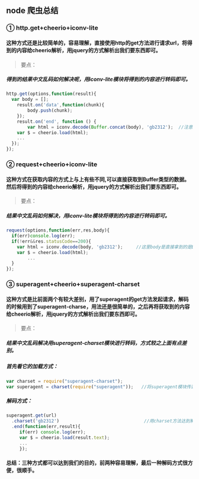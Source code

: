 ## node 爬虫总结

### ① http.get+cheerio+iconv-lite
#### 这种方式还是比较简单的，容易理解，直接使用http的get方法进行请求url，将得到的内容给cheerio解析，用jquery的方式解析出我们要东西即可。

> 要点：
##### 得到的结果中文乱码如何解决呢，用iconv-lite模块将得到的内容进行转码即可。
```javascript
http.get(options,function(result){
  var body = [];
	result.on('data',function(chunk){
		body.push(chunk);
	});
	result.on('end', function () {
		var html = iconv.decode(Buffer.concat(body), 'gb2312');  //注意这里body是数组
    var $ = cheerio.load(html);
    ...
  });
});
```

### ② request+cheerio+iconv-lite
#### 这种方式在获取内容的方式上与上有些不同,可以直接获取到Buffer类型的数据。然后将得到的内容给cheerio解析，用jquery的方式解析出我们要东西即可。

> 要点：
##### 结果中文乱码如何解决，用iconv-lite模块将得到的内容进行转码即可。
```javascript
request(options,function(err,res,body){
  if(err)console.log(err);
  if(!err&&res.statusCode==200){
	var html = iconv.decode(body, 'gb2312');     //这里body是直接拿到的是Buffer类型的数据，可以直接解码。
	var $ = cheerio.load(html);
        ...
  }
});
```

### ③ superagent+cheerio+superagent-charset
#### 这种方式是比前面两个有较大差别，用了superagent的get方法发起请求，解码的时候用到了superagent-charse，用法还是很简单的，之后再将获取到的内容给cheerio解析，用jquery的方式解析出我们要东西即可。

> 要点：
##### 结果中文乱码解决用superagent-charset模块进行转码，方式较之上面有点差别。

##### 首先看它的加载方式：
```javascript
var charset = require("superagent-charset");
var superagent = charset(require("superagent"));   //将superagent模块传递给superagent-charset
```
##### 解码方式：
```javascript
superagent.get(url)
  .charset('gb2312')                                //用charset方法达到解码效果。
  .end(function(err,result){
     if(err) console.log(err);
     var $ = cheerio.load(result.text);
     ...
     });
```

#### 总结：三种方式都可以达到我们的目的，前两种容易理解，最后一种解码方式很方便，很顺手。
